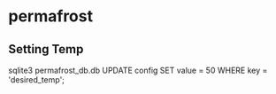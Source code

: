 # permafrost

## Setting Temp
sqlite3 permafrost_db.db
UPDATE config SET value = 50 WHERE key = 'desired_temp';